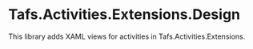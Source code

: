 # Tafs.Activities.Extensions.Design

This library adds XAML views for activities in Tafs.Activities.Extensions.